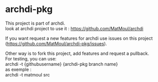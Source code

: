 # archdi-pkg

This project is part of archdi.<br>
look at archdi project to use it : https://github.com/MatMoul/archdi

If you want request a new features for archdi use issues on this project (https://github.com/MatMoul/archdi-pkg/issues).

Other way is to fork this project, add features and request a pullback.<br>
For testing, you can use:<br>
archdi -t {githubusername} {archdi-pkg branch name}<br>
as exemple :<br>
archdi -t matmoul src
